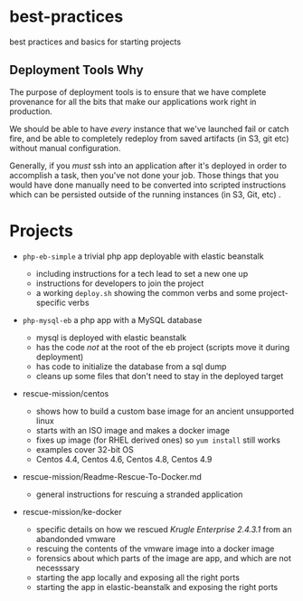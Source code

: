 # best-practices
best practices and basics for starting projects

## Deployment Tools Why

The purpose of deployment tools is to ensure that we have complete
provenance for all the bits that make our applications work right in
production.  

We should be able to have *every* instance that we've launched fail or
catch fire, and be able to completely redeploy from saved artifacts
(in S3, git etc) without manual configuration.

Generally, if you *must* ssh into an application after it's deployed
in order to accomplish a task, then you've not done your job.  Those
things that you would have done manually need to be converted into
scripted instructions which can be persisted outside of the running
instances (in S3, Git, etc) .

# Projects

* `php-eb-simple` a trivial php app deployable with elastic beanstalk
   * including instructions for a tech lead to set a new one up
   * instructions for developers to join the project
   * a working `deploy.sh` showing the common verbs and some project-specific verbs

* `php-mysql-eb` a php app with a MySQL database
   * mysql is deployed with elastic beanstalk
   * has the code *not* at the root of the eb project (scripts move it during deployment)
   * has code to initialize the database from a sql dump
   * cleans up some files that don't need to stay in the deployed target

* rescue-mission/centos
   * shows how to build a custom base image for an ancient unsupported linux
   * starts with an ISO image and makes a docker image
   * fixes up image (for RHEL derived ones) so `yum install` still works
   * examples cover 32-bit OS
   * Centos 4.4, Centos 4.6, Centos 4.8, Centos 4.9

* rescue-mission/Readme-Rescue-To-Docker.md
   * general instructions for rescuing a stranded application

* rescue-mission/ke-docker
   * specific details on how we rescued *Krugle Enterprise 2.4.3.1* from an abandonded vmware
   * rescuing the contents of the vmware image into a docker image
   * forensics about which parts of the image are app, and which are not necesssary
   * starting the app locally and exposing all the right ports
   * starting the app in elastic-beanstalk and exposing the right ports
